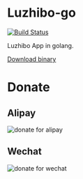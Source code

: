 # Luzhibo-go
[![Build Status](https://travis-ci.org/Baozisoftware/luzhibo.svg?branch=master)](https://travis-ci.org/Baozisoftware/luzhibo)

Luzhibo App in golang.

[Download binary](https://github.com/Baozisoftware/Luzhibo-go/releases/)


# Donate
## Alipay
![donate for alipay](https://github.com/Baozisoftware/luzhibo/blob/master/ui/donate_alipay.png)
## Wechat
![donate for wechat](https://github.com/Baozisoftware/luzhibo/blob/master/ui/donate_wechat.png)
